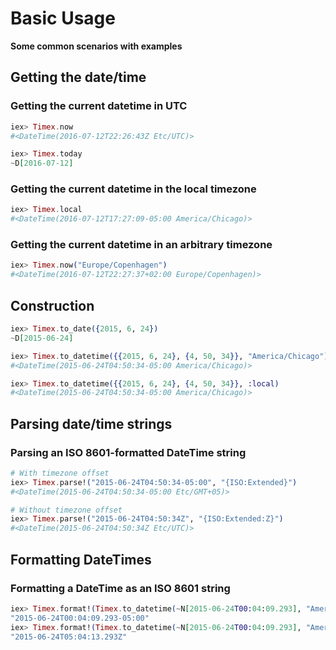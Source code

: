 # Basic Usage

**Some common scenarios with examples**

## Getting the date/time

### Getting the current datetime in UTC

```elixir
iex> Timex.now
#<DateTime(2016-07-12T22:26:43Z Etc/UTC)>

iex> Timex.today
~D[2016-07-12]
```

### Getting the current datetime in the local timezone

```elixir
iex> Timex.local
#<DateTime(2016-07-12T17:27:09-05:00 America/Chicago)>
```

### Getting the current datetime in an arbitrary timezone

```elixir
iex> Timex.now("Europe/Copenhagen")
#<DateTime(2016-07-12T22:27:37+02:00 Europe/Copenhagen)>
```

## Construction

```elixir
iex> Timex.to_date({2015, 6, 24})
~D[2015-06-24]

iex> Timex.to_datetime({{2015, 6, 24}, {4, 50, 34}}, "America/Chicago")
#<DateTime(2015-06-24T04:50:34-05:00 America/Chicago)>

iex> Timex.to_datetime({{2015, 6, 24}, {4, 50, 34}}, :local)
#<DateTime(2015-06-24T04:50:34-05:00 America/Chicago)>
```

## Parsing date/time strings

### Parsing an ISO 8601-formatted DateTime string

```elixir
# With timezone offset
iex> Timex.parse!("2015-06-24T04:50:34-05:00", "{ISO:Extended}")
#<DateTime(2015-06-24T04:50:34-05:00 Etc/GMT+05)>

# Without timezone offset
iex> Timex.parse!("2015-06-24T04:50:34Z", "{ISO:Extended:Z}")
#<DateTime(2015-06-24T04:50:34Z Etc/UTC)>
```

## Formatting DateTimes

### Formatting a DateTime as an ISO 8601 string

```elixir
iex> Timex.format!(Timex.to_datetime(~N[2015-06-24T00:04:09.293], "America/Chicago"), "{ISO:Extended}")
"2015-06-24T00:04:09.293-05:00"
iex> Timex.format!(Timex.to_datetime(~N[2015-06-24T00:04:09.293], "America/Chicago"), "{ISO:Extended:Z}")
"2015-06-24T05:04:13.293Z"
```
